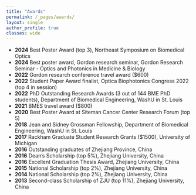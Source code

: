 ```yaml
---
title: "Awards"
permalink: /_pages/awards/
layout: single
author_profile: true
classes: wide
---
```

- __2024__ Best Poster Award (top 3), Northeast Symposium on Biomedical Optics
- __2024__  Best poster award, Gordon research seminar, Gordon Research Seminar - Optics and Photonics in Medicine & Biology 
- __2022__  Gordon research conference travel award ($600)
- __2022__  Student Paper Award finalist, Optica Biophotonics Congress 2022 (top 4 in session)
- __2022__  PhD Outstanding Research Awards (3 out of 144 BME PhD students), Department of Biomedical Engineering, WashU in St. Louis
- __2021__  BMES travel award ($800)
- __2020__	Best Poster Award at Siteman Cancer Center Research Forum (top 5)
- __2018__	Jean and Sidney Grossman Fellowship, Department of Biomedical Engineering, WashU in St. Louis
- __2017__	Rackham Graduate Student Research Grants ($1500), University of Michigan
- __2016__	Outstanding graduates of Zhejiang Province, China                                         
- __2016__  Dean’s Scholarship (top 5%), Zhejiang University, China    
- __2016__  Excellent Graduation Thesis Award, Zhejiang University, China 
- __2015__	National Scholarship (top 2%), Zhejiang University, China 
- __2014__	National Scholarship (top 2%), Zhejiang University, China 
- __2013__	Second-class Scholarship of ZJU (top 11%), Zhejiang University, China                      
